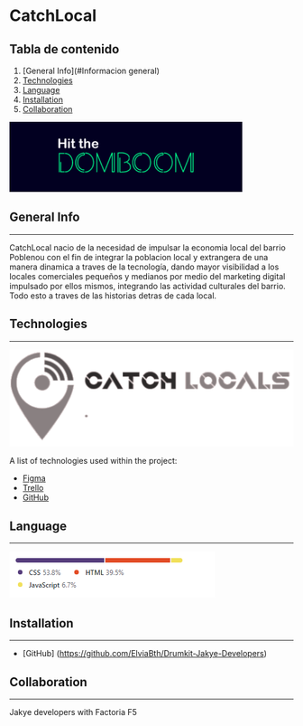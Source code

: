 # CatchLocal


## Tabla de contenido
1. [General Info](#Informacion general)
2. [Technologies](#technologies)
3. [Language](#language)
4. [Installation](#installation)
5. [Collaboration](#collaboration)

 
![Image text](https://github.com/ElviaBth/Drumkit-Jakye-Developers/blob/main/assets/images/readme/logo-drumkit.png)

## General Info

***

CatchLocal nacio de la necesidad de impulsar la economia local del barrio Poblenou con el fin de integrar la poblacion local y extrangera de una manera dinamica a traves de la tecnología, dando mayor visibilidad a los locales comerciales pequeños y medianos por medio del marketing digital impulsado por ellos mismos, integrando las actividad culturales del barrio. Todo esto a traves de las historias detras de cada local. 



## Technologies

***


![Image text](https://github.com/GaryHL/CatchLocal/blob/main/src/assets/img/logo.png)


A list of technologies used within the project:

* [Figma](https://www.figma.com/file/5XYibjWlu2cfGiiXssRlsb/Untitled?node-id=13%3A302&t=7XlNkmM6VbYwZcX7-0) 
* [Trello](https://trello.com/b/uXh6SzoT/jakye-developers)
* [GitHub](https://github.com/ElviaBth/Drumkit-Jakye-Developers) 

## Language

***

![Image text](https://github.com/ElviaBth/Drumkit-Jakye-Developers/blob/main/assets/images/readme/language.png)

## Installation

***

* [GitHub] (https://github.com/ElviaBth/Drumkit-Jakye-Developers)


## Collaboration

***

Jakye developers with Factoria F5

